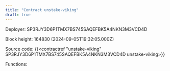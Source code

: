 ```yaml
---
title: "Contract unstake-viking"
draft: true
---
```

Deployer: SP3RJY3D6P1TMX7BS745SAQEFBK5A4NKN3M3VCD4D


 



Block height: 164830 (2024-09-05T19:32:05.000Z)

Source code: {{<contractref "unstake-viking" SP3RJY3D6P1TMX7BS745SAQEFBK5A4NKN3M3VCD4D unstake-viking>}}

Functions:



